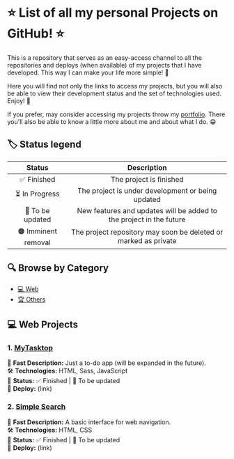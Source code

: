 # ⭐ List of all my personal Projects on GitHub! ⭐

This is a repository that serves as an easy-access channel to all the repositories and deploys (when available) of my projects that I have developed. This way I can make your life more simple! 🎯

Here you will find not only the links to access my projects, but you will also be able to view their development status and the set of technologies used. Enjoy! 🎉

If you prefer, may consider accessing my projects throw my [portfolio](https://pebarros.vercel.app). There you'll also be able to know a little more about me and about what I do. 😁

## 🏷️ Status legend
| Status  | Description |
| :---:  | :---:  |
| ✅ Finished  | The project is finished |
| ⏳ In Progress | The project is under development or being updated  |
| 🔄 To be updated  | New features and updates will be added to the project in the future |
| 🟠 Imminent removal | The project repository may soon be deleted or marked as private  |

## 🔍 Browse by Category
- [💻 Web](#-web-projects)
- [🏆 Others](#-other-projects)

## 💻 Web Projects

### 1. [MyTasktop](https://github.com/PB369/My-Tasktop)
📘 **Fast Description:** Just a to-do app (will be expanded in the future). <br/> 
🛠️ **Technologies:** HTML, Sass, JavaScript <br/>
🚀 **Status:** ✅ Finished | 🔄 To be updated <br/> 
🔗 **Deploy:** (link) <br/>

### 2. [Simple Search](https://github.com/PB369/Simple-Search)
📘 **Fast Description:** A basic interface for web navigation. <br/>
🛠️ **Technologies:** HTML, CSS <br/>
🚀 **Status:** ✅ Finished | 🔄 To be updated <br/>
🔗 **Deploy:** (link) <br/>
